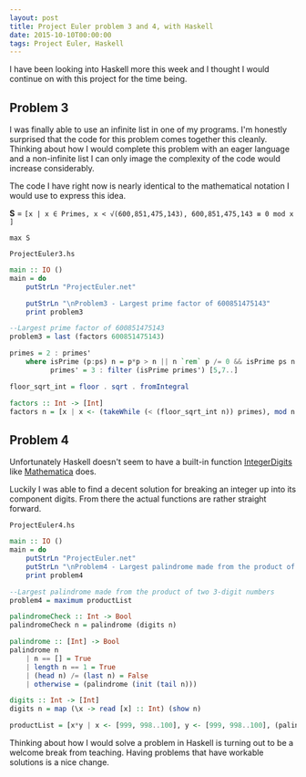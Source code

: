 ```yaml
---
layout: post
title: Project Euler problem 3 and 4, with Haskell
date: 2015-10-10T00:00:00
tags: Project Euler, Haskell
---
```


I have been looking into Haskell more this week and I thought I would continue on with this project for the time being.

Problem 3
---

I was finally able to use an infinite list in one of my programs. I'm honestly surprised that the code for this problem comes together this cleanly. Thinking about how I would complete this problem with an eager language and a non-infinite list I can only image the complexity of the code would increase considerably.

<!-- more -->

The code I have right now is nearly identical to the mathematical notation I would use to express this idea.

**S** = `[x | x ∈ Primes, x < √(600,851,475,143), 600,851,475,143 ≡ 0 mod x ]`

`max S`

`ProjectEuler3.hs`

```haskell
main :: IO ()
main = do
    putStrLn "ProjectEuler.net"

    putStrLn "\nProblem3 - Largest prime factor of 600851475143"
    print problem3

--Largest prime factor of 600851475143
problem3 = last (factors 600851475143)

primes = 2 : primes'
    where isPrime (p:ps) n = p*p > n || n `rem` p /= 0 && isPrime ps n
          primes' = 3 : filter (isPrime primes') [5,7..]

floor_sqrt_int = floor . sqrt . fromIntegral

factors :: Int -> [Int]
factors n = [x | x <- (takeWhile (< (floor_sqrt_int n)) primes), mod n x == 0]
```


Problem 4
---

Unfortunately Haskell doesn't seem to have a built-in function [IntegerDigits](https://reference.wolfram.com/language/ref/IntegerDigits.html) like [Mathematica](http://www.wolfram.com/mathematica/) does.

Luckily I was able to find a decent solution for breaking an integer up into its component digits. From there the actual functions are rather straight forward.

`ProjectEuler4.hs`

```haskell
main :: IO ()
main = do
    putStrLn "ProjectEuler.net"
    putStrLn "\nProblem4 - Largest palindrome made from the product of two 3-digit numbers"
    print problem4

--Largest palindrome made from the product of two 3-digit numbers
problem4 = maximum productList

palindromeCheck :: Int -> Bool
palindromeCheck n = palindrome (digits n)

palindrome :: [Int] -> Bool
palindrome n
    | n == [] = True
    | length n == 1 = True
    | (head n) /= (last n) = False
    | otherwise = (palindrome (init (tail n)))

digits :: Int -> [Int]
digits n = map (\x -> read [x] :: Int) (show n)

productList = [x*y | x <- [999, 998..100], y <- [999, 998..100], (palindromeCheck (x*y))]
```

Thinking about how I would solve a problem in Haskell is turning out to be a welcome break from teaching. Having problems that have workable solutions is a nice change.
